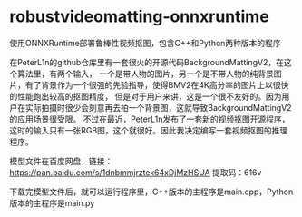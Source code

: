 # robustvideomatting-onnxruntime
使用ONNXRuntime部署鲁棒性视频抠图，包含C++和Python两种版本的程序

在PeterL1n的github仓库里有一套很火的开源代码BackgroundMattingV2，在这个算法里，有两个输入，
一个是带人物的图片，另一个是不带人物的纯背景图片，有了背景作为一个很强的先验指导，使得BMV2在4K高分率的图片上以很快的性能跑出较高的抠图精度，
但是对于用户来讲，这是一个很不友好的。因为用户在实际拍摄时很少会刻意再去拍一个背景图，这就导致BackgroundMattingV2的应用场景很受限。
不过在最近，PeterL1n发布了一套新的视频抠图开源程序，这时的输入只有一张RGB图，这个就很好。因此我决定编写一套视频抠图的推理程序。


模型文件在百度网盘，链接：https://pan.baidu.com/s/1dnbmmjrztex64xDjMzHSUA 
提取码：616v

下载完模型文件后，就可以运行程序里，C++版本的主程序是main.cpp，Python版本的主程序是main.py
